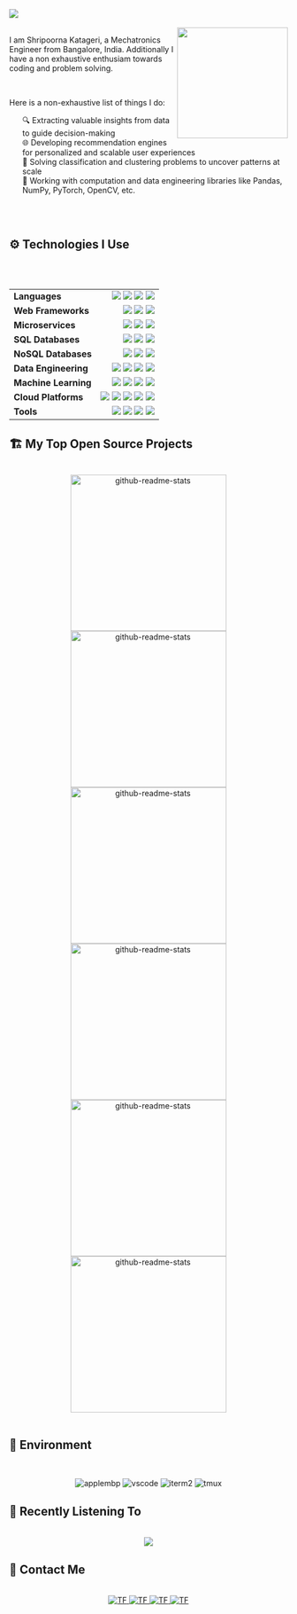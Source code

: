 <img src="https://res.cloudinary.com/daimnidk6/image/upload/v1671984255/github-assets/header_v8t1yj.png">

<br>
<br>

<img src="https://res.cloudinary.com/daimnidk6/image/upload/v1671628072/github-assets/me-moji_h0xgbp.png" width="200" align="right">
<p>
I am Shripoorna Katageri, a Mechatronics Engineer from Bangalore, India. Additionally I have a non exhaustive enthusiam towards coding and problem solving.
</p>    
<br>

Here is a non-exhaustive list of things I do:
<ul>
🔍 Extracting valuable insights from data to guide decision-making<br>
🌐 Developing recommendation engines for personalized and scalable user experiences<br>
🧩 Solving classification and clustering problems to uncover patterns at scale<br>
🧮 Working with computation and data engineering libraries like Pandas, NumPy, PyTorch, OpenCV, etc.<br>
</ul>
<br>
<br>
<summary><h2>⚙️ Technologies I Use</h2></summary>


<br>
<br>
<div align="center">
<table style="border: none">
    <tr style="border: none">
        <td style="border: none"> <b>Languages</b> </td>
        <td align="right">
            <img src="https://img.shields.io/badge/Python-informational?style=flat&logo=python&logoColor=white&color=000000&labelColor=000000">
            <img src="https://img.shields.io/badge/C++-informational?style=flat&logo=c%2b%2b&logoColor=black&color=fff&labelColor=fff">
            <img src="https://img.shields.io/badge/C-informational?style=flat&logo=c&logoColor=white&color=000&labelColor=000000">
            <img src="https://img.shields.io/badge/Bash-informational?style=flat&logo=gnu-bash&logoColor=black&color=fff&labelColor=fff">
        </td>
    </tr>
    <tr>
        <td> <b>Web Frameworks</b> </td>
        <td align="right">
            <img src="https://img.shields.io/badge/FastAPI-informational?style=flat&logo=FastAPI&logoColor=white&color=000&labelColor=000000">
            <img src="https://img.shields.io/badge/Flask-informational?style=flat&logo=flask&logoColor=black&color=fff&labelColor=fff">
            <img src="https://img.shields.io/badge/django-informational?style=flat&logo=django&logoColor=white&color=000&labelColor=000000">
        </td>
    </tr>
    <tr>
        <td> <b>Microservices</b> </td>
        <td align="right">
            <img src="https://img.shields.io/badge/Celery-informational?style=flat&logo=celery&logoColor=white&color=000&labelColor=000000">
            <img src="https://img.shields.io/badge/RabbitMQ-informational?style=flat&logo=rabbitmq&logoColor=black&color=fff&labelColor=fff">
            <img src="https://img.shields.io/badge/Kafka-informational?style=flat&logo=apache-kafka&logoColor=white&color=000&labelColor=000000">
        </td>
    </tr>
    <tr>
        <td> <b>SQL Databases</b> </td>
        <td align="right">
            <img src="https://img.shields.io/badge/PostgreSQL-informational?style=flat&logo=postgresql&logoColor=white&color=000&labelColor=000000">
            <img src="https://img.shields.io/badge/MySQL-informational?style=flat&logo=mysql&logoColor=black&color=fff&labelColor=fff">
            <img src="https://img.shields.io/badge/SQLite-informational?style=flat&logo=sqlite&logoColor=white&color=000&labelColor=000000">
        </td>
    </tr>
    <tr>
        <td> <b>NoSQL Databases</b> </td>
        <td align="right">
            <img src="https://img.shields.io/badge/MongoDB-informational?style=flat&logo=mongodb&logoColor=white&color=000&labelColor=000000">
            <img src="https://img.shields.io/badge/Redis-informational?style=flat&logo=redis&logoColor=black&color=fff&labelColor=fff">
            <img src="https://img.shields.io/badge/Elasticsearch-informational?style=flat&logo=elasticsearch&logoColor=white&color=000&labelColor=000000">
        </td>
    </tr>
    <tr>
        <td> <b>Data Engineering</b> </td>
        <td align="right">
            <img src="https://img.shields.io/badge/Pandas-informational?style=flat&logo=pandas&logoColor=white&color=000&labelColor=000000">
            <img src="https://img.shields.io/badge/NumPy-informational?style=flat&logo=numpy&logoColor=black&color=fff&labelColor=fff">
            <img src="https://img.shields.io/badge/Apache%20Airflow-informational?style=flat&logo=apache-airflow&logoColor=white&color=000&labelColor=000000">
            <img src="https://img.shields.io/badge/SciPy-informational?style=flat&logo=scipy&logoColor=black&color=fff&labelColor=fff">
        </td>
    </tr>
    <tr>
        <td> <b>Machine Learning</b> </td>
        <td align="right">
            <img src="https://img.shields.io/badge/SciKitLearn-informational?style=flat&logo=scikit-learn&logoColor=white&color=000&labelColor=000000">
            <img src="https://img.shields.io/badge/TensorFlow-informational?style=flat&logo=tensorflow&logoColor=black&color=fff&labelColor=fff">
            <img src="https://img.shields.io/badge/Keras-informational?style=flat&logo=keras&logoColor=white&color=000&labelColor=000000">
            <img src="https://img.shields.io/badge/PyTorch-informational?style=flat&logo=pytorch&logoColor=black&color=fff&labelColor=fff">
        </td>
    </tr>
    <tr>
        <td> <b>Cloud Platforms</b> </td>
        <td align="right">
            <img src="https://img.shields.io/badge/Azure-informational?style=flat&logo=microsoft-azure&logoColor=white&color=000&labelColor=000000">
            <img src="https://img.shields.io/badge/Google%20Cloud-informational?style=flat&logo=google-cloud&logoColor=black&color=fff&labelColor=fff">
            <img src="https://img.shields.io/badge/AWS-informational?style=flat&logo=amazon-aws&logoColor=white&color=000&labelColor=000">
            <img src="https://img.shields.io/badge/Heroku-informational?style=flat&logo=heroku&logoColor=black&color=fff&labelColor=fff">
            <img src="https://img.shields.io/badge/Vercel-informational?style=flat&logo=vercel&logoColor=white&color=000&labelColor=000000">
        </td>
    </tr>
    <tr>
        <td> <b>Tools</b> </td>
        <td align="right">
            <img src="https://img.shields.io/badge/Docker-informational?style=flat&logo=docker&logoColor=white&color=000&labelColor=000000">
            <img src="https://img.shields.io/badge/git-informational?style=flat&logo=git&logoColor=black&color=fff&labelColor=fff">
            <img src="https://img.shields.io/badge/Postman-informational?style=flat&logo=postman&logoColor=white&color=000&labelColor=000000">
            <img src="https://img.shields.io/badge/Kubernetes-informational?style=flat&logo=kubernetes&logoColor=white&color=000&labelColor=000000">
        </td>
    </tr>
</table>
</div>


<summary><h2>🏗️ My Top Open Source Projects</h2></summary>
<br>
<div align="center">
<a href="https://github.com/rezonance-india/engine-api"><img width="282" src="https://denvercoder1-github-readme-stats.vercel.app/api/pin/?username=rezonance-india&repo=engine-api&theme=graywhite&hide_border=true&show_icons=true" alt="github-readme-stats"></a>
<a href="https://github.com/radioactive11/rezonance"><img width="282" src="https://denvercoder1-github-readme-stats.vercel.app/api/pin/?username=radioactive11&repo=rezonance&theme=graywhite&hide_border=true&show_icons=true" alt="github-readme-stats"></a>
<a href="https://github.com/radioactive11/alpr-india"><img width="282" src="https://denvercoder1-github-readme-stats.vercel.app/api/pin/?username=radioactive11&repo=alpr-india&theme=graywhite&hide_border=true&show_icons=true" alt="github-readme-stats"></a>
<a href="https://github.com/radioactive11/apple-music-readme"><img width="282" src="https://denvercoder1-github-readme-stats.vercel.app/api/pin/?username=radioactive11&repo=apple-music-readme&theme=graywhite&hide_border=true&show_icons=true" alt="github-readme-stats"></a>
<a href="https://github.com/radioactive11/the-lyrics-api"><img width="282" src="https://denvercoder1-github-readme-stats.vercel.app/api/pin/?username=radioactive11&repo=the-lyrics-api&theme=graywhite&hide_border=true&show_icons=true" alt="github-readme-stats"></a>
<a href="https://github.com/radioactive11/diode"><img width="282" src="https://denvercoder1-github-readme-stats.vercel.app/api/pin/?username=radioactive11&repo=diode&theme=graywhite&hide_border=true&show_icons=true" alt="github-readme-stats"></a>

</div>

<br>

<summary><h2>🏡 Environment</h2></summary>
<br>
<div align="center">

![applembp] ![vscode] ![iterm2] ![tmux]

</div>

<summary><h2> Recently Listening To</h2></summary>

<div align="center">
<br>
<a href="https://github.com/radioactive11/apple-music-readme/" target="_blank">
<img src="https://apple-music-readme.vercel.app/?" align="center">
</a>
</div>


<summary><h2>👻 Contact Me</h2></summary>


<div align="center">
<br>
 <a href="https://t.me/radioactive11" target="_blank">
 <img alt="TF" src="https://img.shields.io/badge/Telegram-informational?style=flat&logo=telegram&logoColor=black&color=000000&labelColor=fff"/>
 </a>
 <a href="https://www.instagram.com/this_is_radioactive11/" target="_blank">
 <img alt="TF" src="https://img.shields.io/badge/Instagram-informational?style=flat&logo=instagram&logoColor=white&color=fff&labelColor=000"/>
 </a> 
 <a href="mailto:roy.arijit@icloud.com" target="_blank">
 <img alt="TF" src="https://img.shields.io/badge/Email-informational?style=flat&logo=apple&logoColor=black&color=000000&labelColor=fff"/>
 </a>
 <a href="https://linkedin.com/in/arijitroy11" target="_blank">
 <img alt="TF" src="https://img.shields.io/badge/LinkedIn-informational?style=flat&logo=linkedin&logoColor=white&color=fff&labelColor=000"/>
</div>


<!-- Logo Marocs -->

<!-- Languages -->
[python]: https://img.shields.io/badge/Python-informational?style=flat&logo=python&logoColor=white&color=000000&labelColor=000000"
[cpp]: https://img.shields.io/badge/C++-informational?style=flat&logo=c%2b%2b&logoColor=black&color=fff&labelColor=000000"
[c]: https://img.shields.io/badge/C-informational?style=flat&logo=c&logoColor=white&color=000&labelColor=000000"
[bash]: https://img.shields.io/badge/Bash-informational?style=flat&logo=gnu-bash&logoColor=black&color=fff&labelColor=000000"
[swift]: https://img.shields.io/badge/Swift-informational?style=flat&logo=swift&logoColor=white&color=000&labelColor=000000"

<!-- Web Frameworks -->
[fastapi]: https://img.shields.io/badge/FastAPI-informational?style=flat&logo=FastAPI&logoColor=white&color=000&labelColor=000000"
[flask]: https://img.shields.io/badge/Flask-informational?style=flat&logo=flask&logoColor=black&color=fff&labelColor=000000"
[django]: https://img.shields.io/badge/django-informational?style=flat&logo=django&logoColor=white&color=000&labelColor=000000"
[socketio]: https://img.shields.io/badge/Socket%2eIO-informational?style=flat&logo=socket%2eio&logoColor=black&color=fff&labelColor=000000"

<!-- Microservices -->
[celery]: https://img.shields.io/badge/Celery-informational?style=flat&logo=celery&logoColor=white&color=000&labelColor=000000"
[rabbitmq]: https://img.shields.io/badge/RabbitMQ-informational?style=flat&logo=rabbitmq&logoColor=black&color=fff&labelColor=000000"
[kafka]: https://img.shields.io/badge/Kafka-informational?style=flat&logo=apache-kafka&logoColor=white&color=000&labelColor=000000"

<!-- SQL Databases -->
[postgres]: https://img.shields.io/badge/PostgreSQL-informational?style=flat&logo=postgresql&logoColor=white&color=000&labelColor=000000"
[mysql]: https://img.shields.io/badge/MySQL-informational?style=flat&logo=mysql&logoColor=black&color=fff&labelColor=000000"
[sqlite]: https://img.shields.io/badge/SQLite-informational?style=flat&logo=sqlite&logoColor=white&color=000&labelColor=000000"

<!-- NoSQL Databases -->
[mongodb]: https://img.shields.io/badge/MongoDB-informational?style=flat&logo=mongodb&logoColor=white&color=000&labelColor=000000"
[redis]: https://img.shields.io/badge/Redis-informational?style=flat&logo=redis&logoColor=black&color=fff&labelColor=000000"
[elastic]:  https://img.shields.io/badge/Elasticsearch-informational?style=flat&logo=elasticsearch&logoColor=white&color=000&labelColor=000000"

<!-- Data Engineering -->
[pandas]: https://img.shields.io/badge/Pandas-informational?style=flat&logo=pandas&logoColor=white&color=000&labelColor=000000"
[numpy]: https://img.shields.io/badge/NumPy-informational?style=flat&logo=numpy&logoColor=black&color=fff&labelColor=000000"
[airflow]:  https://img.shields.io/badge/Apache%20Airflow-informational?style=flat&logo=apache-airflow&logoColor=white&color=000&labelColor=000000"
[scipy]: https://img.shields.io/badge/SciPy-informational?style=flat&logo=scipy&logoColor=black&color=fff&labelColor=000000"

<!-- ML -->
[sklearn]: https://img.shields.io/badge/SciKitLearn-informational?style=flat&logo=scikit-learn&logoColor=white&color=000&labelColor=000000"
[tf]: https://img.shields.io/badge/TensorFlow-informational?style=flat&logo=tensorflow&logoColor=black&color=fff&labelColor=000000"
[keras]: https://img.shields.io/badge/Keras-informational?style=flat&logo=keras&logoColor=white&color=000&labelColor=000000"
[pytorch]: https://img.shields.io/badge/PyTorch-informational?style=flat&logo=pytorch&logoColor=black&color=fff&labelColor=000000"

<!-- Cloud -->
[azure]: https://img.shields.io/badge/Azure-informational?style=flat&logo=microsoft-azure&logoColor=white&color=000&labelColor=000000"
[aws]: https://img.shields.io/badge/Google%20Cloud-informational?style=flat&logo=google-cloud&logoColor=black&color=fff&labelColor=000000"
[gcp]: https://img.shields.io/badge/Keras-informational?style=flat&logo=keras&logoColor=white&color=000&labelColor=000000"
[heroku]: https://img.shields.io/badge/Heroku-informational?style=flat&logo=heroku&logoColor=black&color=fff&labelColor=000000"
[vercel]: https://img.shields.io/badge/Vercel-informational?style=flat&logo=vercel&logoColor=white&color=000&labelColor=000000"

<!-- Tools -->
[docker]: https://img.shields.io/badge/Docker-informational?style=flat&logo=docker&logoColor=white&color=000&labelColor=000000"
[git]: https://img.shields.io/badge/git-informational?style=flat&logo=git&logoColor=black&color=fff&labelColor=000000"
[postman]: https://img.shields.io/badge/Postman-informational?style=flat&logo=postman&logoColor=white&color=000&labelColor=000000"

<!-- enviroment -->
[applembp]: https://img.shields.io/badge/MacBook%20Pro-informational?style=flat&logo=apple&logoColor=white&color=000&labelColor=000000"
[vscode]: https://img.shields.io/badge/VS%20Code-informational?style=flat&logo=visual-studio-code&logoColor=white&color=000&labelColor=000000"
[iterm2]: https://img.shields.io/badge/iTerm2-informational?style=flat&logo=iterm2&logoColor=white&color=000&labelColor=000000"
[tmux]: https://img.shields.io/badge/tmux-informational?style=flat&logo=tmux&logoColor=white&color=000&labelColor=000000"
[tmux]: https://img.shields.io/badge/tmux-informational?style=flat&logo=tmux&logoColor=white&color=000&labelColor=000000"
